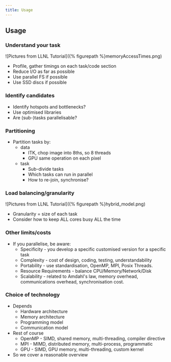 ```yaml
---
title: Usage
---
```


## Usage

### Understand your task

![Pictures from LLNL Tutorial]({% figurepath %}memoryAccessTimes.png)

* Profile, gather timings on each task/code section
* Reduce I/O as far as possible
* Use parallel FS if possible
* Use SSD discs if possible


### Identify candidates

* Identify hotspots and bottlenecks?
* Use optimised libraries
* Are (sub-)tasks parallelisable?


### Partitioning

* Partition tasks by:
    * data
        * ITK, chop image into 8ths, so 8 threads
        * GPU same operation on each pixel
    * task
        * Sub-divide tasks
        * Which tasks can run in parallel
        * How to re-join, synchronise?


### Load balancing/granularity

![Pictures from LLNL Tutorial]({% figurepath %}hybrid_model.png)

* Granularity = size of each task
* Consider how to keep ALL cores busy ALL the time


### Other limits/costs

* If you parallelise, be aware:
    * Specificity - you develop a specific customised version for a specific task
    * Complexity - cost of design, coding, testing, understandability
    * Portability - use standardisation, OpenMP, MPI, Posix Threads.
    * Resource Requirements - balance CPU/Memory/Network/Disk
    * Scalability - related to Amdahl's law, memory overhead, communications overhead, synchronisation cost.


### Choice of technology

* Depends
    * Hardware architecture
    * Memory architecture
    * Programming model
    * Communication model
* Rest of course
    * OpenMP - SIMD, shared memory, multi-threading, compiler directive
    * MPI - MIMD, distributed memory, multi-process, programmatic
    * GPU - SIMD, GPU memory, multi-threading, custom kernel
* So we cover a reasonable overview
